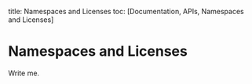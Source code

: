 title: Namespaces and Licenses
toc: [Documentation, APIs, Namespaces and Licenses]

# Namespaces and Licenses

Write me.
